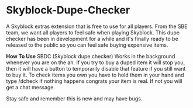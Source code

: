 # Skyblock-Dupe-Checker
A Skyblock extras extension that is free to use for all players.
From the SBE team, we want all players to feel safe when playing Skyblock. This dupe checker has been in development for a while and it's finally ready to be released to the public so you can feel safe buying expensive items.

**How To Use**
SBDC (Skyblock dupe checker) Works in the background whenever you are on the ah.
If you try to buy a duped item it will stop you, then it will have a button to temporarily disable that feature if you still want to buy it.
To check items you own you have to hold them in your hand and type /dcheck if nothing happens congrats your item is real. If not you will get a chat message.

Stay safe and remember this is new and may have bugs.
